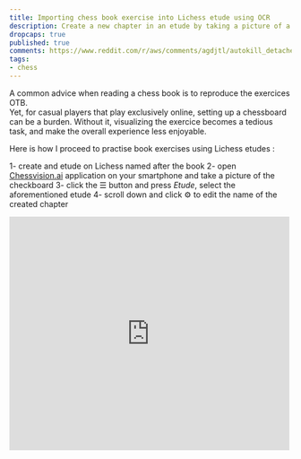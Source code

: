 ```yaml
---
title: Importing chess book exercise into Lichess etude using OCR
description: Create a new chapter in an etude by taking a picture of a printed checkboard 
dropcaps: true
published: true
comments: https://www.reddit.com/r/aws/comments/agdjtl/autokill_detached_anonymous_ec2_instances/
tags:
- chess
---
```

A common advice when reading a chess book is to reproduce the exercices OTB.  
Yet, for casual players that play exclusively online, setting up a chessboard can be a burden. Without it, visualizing the exercice becomes a tedious task, and make the overall experience less enjoyable.

Here is how I proceed to practise book exercises using Lichess etudes :

1- create and etude on Lichess named after the book
2- open [Chessvision.ai](https://chessvision.ai/) application on your smartphone and take a picture of the checkboard
3- click the ☰ button and press _Etude_, select the aforementioned etude
4- scroll down and click ⚙ to edit the name of the created chapter


<iframe src="https://www.youtube.com/watch?v=ognKG56d5As?wmode=transparent" allowfullscreen frameborder="0" height="417" width="500"></iframe>

